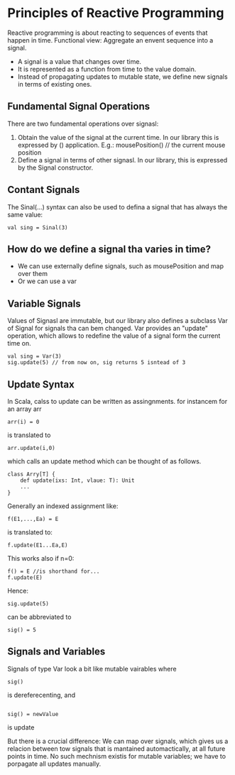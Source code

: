 # Principles of Reactive Programming

Reactive programming is about reacting to sequences of events that happen in time.
Functional view: Aggregate an envent sequence into a signal.
- A signal is a value that changes over time.
- It is represented as a function from time to the value domain.
- Instead of propagating updates to mutable state, we define new signals in terms of existing ones.

## Fundamental Signal Operations

There are two fundamental operations over signasl:
1. Obtain the value of the signal at the current time. In our library this is expressed by () application. E.g.: mousePosition() // the current mouse position
2. Define a signal in terms of other signasl. In our library, this is expressed by the Signal constructor.

## Contant Signals
The Sinal(...) syntax can also be used to defina a signal that has always the same value:
```
val sing = Sinal(3)
```

## How do we define a signal tha varies in time?
 - We can use externally define signals, such as mousePosition and map over them
 - Or we can use a var

## Variable Signals
Values of Signasl are immutable, but our library also defines a subclass Var of Signal for signals tha can bem changed.
Var provides an "update" operation, which allows to redefine the value of a signal form the current time on.
```
val sing = Var(3)
sig.update(5) // from now on, sig returns 5 isntead of 3
```

## Update Syntax
In Scala, calss to update can be written as assingnments. for instancem for an array arr
```
arr(i) = 0
```
is translated to 
```
arr.update(i,0)
```
which calls an update method which can be thought of as follows.
```
class Arry[T] {
    def update(ixs: Int, vlaue: T): Unit
    ...
}
```

Generally an indexed assignment like:

```
f(E1,...,Ea) = E
```

is translated to:

```
f.update(E1...Ea,E)
```

This works also if n=0:

```
f() = E //is shorthand for...
f.update(E)
```

Hence:

```
sig.update(5)
```

can be abbreviated to 

```
sig() = 5
```

## Signals and Variables
Signals of type Var look a bit like mutable vairables where

```
sig()
```

is dereferecenting, and

```

sig() = newValue

```
is update

But there is a crucial difference:
We can map over signals, which gives us a relacion between tow signals that is mantained automactically, at all future points in time.
No such mechnism existis for mutable variables; we have to porpagate all updates manually.
